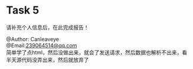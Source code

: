 # Task 5

请补充个人信息后，在此完成报告！

@Author:  Canleaveye  
@Email:239064514@qq.com   
简单学了点html，然后没做出来，就会了发送请求，然后数据也解析不出来，看半天源代码没弄出来，然后就放弃了 <cry>
